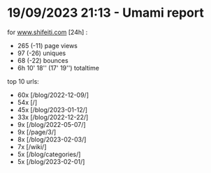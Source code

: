 # 19/09/2023 21:13 - Umami report
for www.shifeiti.com [24h] :

 - 265 (-11) page views
 - 97 (-26) uniques
 - 68 (-22) bounces
 - 6h 10' 18'' (17' 19'') totaltime


top 10 urls:
 - 60x [/blog/2022-12-09/]
 - 54x [/]
 - 45x [/blog/2023-01-12/]
 - 33x [/blog/2022-12-22/]
 - 9x [/blog/2022-05-07/]
 - 9x [/page/3/]
 - 8x [/blog/2023-02-03/]
 - 7x [/wiki/]
 - 5x [/blog/categories/]
 - 5x [/blog/2023-02-01/]


